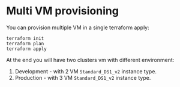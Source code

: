 # Multi VM provisioning

You can provision multiple VM in a single terraform apply:

```
terraform init
terraform plan
terraform apply
```

At the end you will have two clusters vm with different environment:

1. Development - with 2 VM `Standard_DS1_v2` instance type.
2. Production - with 3 VM `Standard_DS1_v2` instance type.